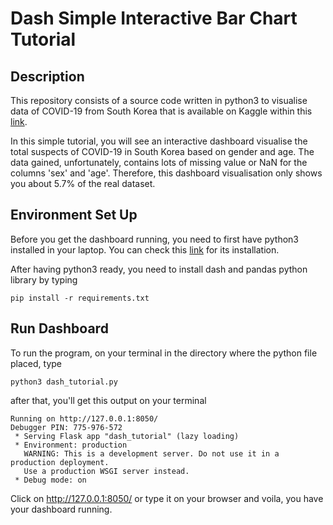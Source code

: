 # Dash Simple Interactive Bar Chart Tutorial

## Description
This repository consists of a source code written in python3 to visualise data of COVID-19 from South Korea that is available
on Kaggle within this [link](https://www.kaggle.com/kimjihoo/coronavirusdataset).

In this simple tutorial, you will see an interactive dashboard visualise the total suspects of COVID-19 in South Korea based
on gender and age. The data gained, unfortunately, contains lots of missing value or NaN for the columns 'sex' and 'age'.
Therefore, this dashboard visualisation only shows you about 5.7% of the real dataset.

## Environment Set Up
Before you get the dashboard running, you need to first have python3 installed in your laptop. You can check this 
[link](https://realpython.com/installing-python/) for its installation.

After having python3 ready, you need to install dash and pandas python library by typing

```
pip install -r requirements.txt
```

## Run Dashboard
To run the program, on your terminal in the directory where the python file placed, type

```
python3 dash_tutorial.py
```

after that, you'll get this output on your terminal

```
Running on http://127.0.0.1:8050/
Debugger PIN: 775-976-572
 * Serving Flask app "dash_tutorial" (lazy loading)
 * Environment: production
   WARNING: This is a development server. Do not use it in a production deployment.
   Use a production WSGI server instead.
 * Debug mode: on
```

Click on http://127.0.0.1:8050/ or type it on your browser and voila, you have your dashboard running.
